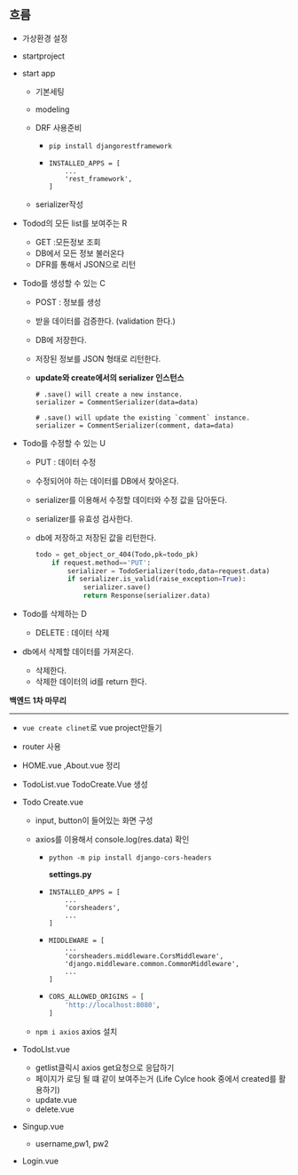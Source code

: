 ## 흐름

- 가상환경 설정

- startproject

- start app

  - 기본세팅

  - modeling

  - DRF 사용준비

    - `pip install djangorestframework`

    - ```
      INSTALLED_APPS = [
          ...
          'rest_framework',
      ]
      ```

  - serializer작성

- Todod의 모든 list를 보여주는 R

  - GET :모든정보 조회
  - DB에서 모든 정보 불러온다
  - DFR를 통해서 JSON으로 리턴

- Todo를 생성할 수 있는 C

  - POST : 정보를 생성

  - 받을 데이터를 검증한다. (validation 한다.)

  - DB에 저장한다.

  - 저장된 정보를 JSON 형태로 리턴한다.

  - **update와 create에서의 serializer 인스턴스**

    ```
    # .save() will create a new instance.
    serializer = CommentSerializer(data=data)
    
    # .save() will update the existing `comment` instance.
    serializer = CommentSerializer(comment, data=data)
    ```

- Todo를 수정할 수 있는 U

  - PUT : 데이터 수정

  - 수정되어야 하는 데이터를 DB에서 찾아온다.

  - serializer를 이용해서 수정할 데이터와 수정 값을 담아둔다.

  - serializer를 유효성 검사한다.

  - db에 저장하고 저장된 값을 리턴한다.

    ```python
    todo = get_object_or_404(Todo,pk=todo_pk)
        if request.method=='PUT':
            serializer = TodoSerializer(todo,data=request.data)
            if serializer.is_valid(raise_exception=True):
                serializer.save()
                return Response(serializer.data)
    ```

    

- Todo를 삭제하는 D

  - DELETE : 데이터 삭제
- db에서 삭제할 데이터를 가져온다.
  - 삭제한다.
  - 삭제한 데이터의 id를 return 한다.

**백엔드 1차 마무리**

***

- `vue create clinet`로 vue project만들기

- router 사용

- HOME.vue ,About.vue 정리

- TodoList.vue TodoCreate.Vue 생성

- Todo Create.vue

  - input, button이 들어있는 화면 구성

  - axios를 이용해서 console.log(res.data) 확인

    - ```
      python -m pip install django-cors-headers
      ```

      **settings.py**

    - ```
      INSTALLED_APPS = [
          ...
          'corsheaders',
          ...
      ]
      ```

    - ```
      MIDDLEWARE = [
          ...
          'corsheaders.middleware.CorsMiddleware',
          'django.middleware.common.CommonMiddleware',
          ...
      ]
      ```

    - ```python
      CORS_ALLOWED_ORIGINS = [
          'http://localhost:8080',
      ]
      ```

  - `npm i axios` axios 설치

- TodoLIst.vue

  - getlist클릭시 axios get요청으로 응답하기
  - 페이지가 로딩 될 떄 같이 보여주는거 (Life Cylce hook 중에서 created를 활용하기)
  - update.vue
  - delete.vue

- Singup.vue
  - username,pw1, pw2
- Login.vue